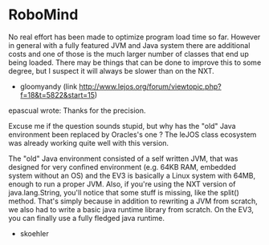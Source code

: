 RoboMind
========
No real effort has been made to optimize program load time so far. However in general with a fully featured JVM and Java system there are additional costs and one of those is the much larger number of classes that end up being loaded. There may be things that can be done to improve this to some degree, but I suspect it will always be slower than on the NXT.
- gloomyandy (link http://www.lejos.org/forum/viewtopic.php?f=18&t=5822&start=15)

epascual wrote:
Thanks for the precision. 

Excuse me if the question sounds stupid, but why has the "old" Java environment been replaced by Oracles's one ? The leJOS class ecosystem was already working quite well with this version.

The "old" Java environment consisted of a self written JVM, that was designed for very confined environment (e.g. 64KB RAM, embedded system without an OS) and the EV3 is basically a Linux system with 64MB, enough to run a proper JVM. Also, if you're using the NXT version of java.lang.String, you'll notice that some stuff is missing, like the split() method. That's simply because in addition to rewriting a JVM from scratch, we also had to write a basic java runtime library from scratch. On the EV3, you can finally use a fully fledged java runtime.
- skoehler